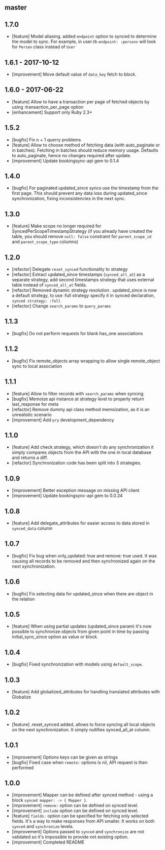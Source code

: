 ## master

## 1.7.0
* [feature] Model aliasing. added `endpoint` option to synced to determine the model to sync. For example, in user.rb `endpoint: :persons` will look for `Person` class instead of `User`

## 1.6.1 - 2017-10-12

* [improvement] Move default value of `data_key` fetch to block.

## 1.6.0 - 2017-06-22

* [feature] Allow to have a transaction per page of fetched objects by using :transaction_per_page option
* [enhancement] Support only Ruby 2.3+

## 1.5.2
  * [bugfix] Fix n + 1 querry problems
  * [feature] Allow to choose method of fetching data (with auto_paginate or in batches). Fetching in batches should reduce memory usage. Defaults to auto_paginate, hence no changes required after update.
  * [improvement] Update bookingsync-api gem to 0.1.4

## 1.4.0
  * [bugfix] For paginated updated_since syncs use the timestamp from the first page. This should prevent any data loss during updated_since synchronization, fixing inconsistencies in the next sync.

## 1.3.0
  * [feature] Make scope no longer required for SyncedPerScopeTimestampStrategy (if you already have created the table, you should remove `null: false` constraint for `parent_scope_id` and `parent_scope_type` columns)

## 1.2.0
  * [refactor] Delegate `reset_synced` functionality to strategy
  * [refactor] Extract updated_since timestamps (`synced_all_at`) as a separate strategy, add second timestamps strategy that uses external table instead of `synced_all_at` fields.
  * [refactor] Removed dynamic strategy resolution. :updated_since is now a default strategy, to use :full strategy specify it in synced declaration, `synced strategy: :full`
  * [refactor] Change `search_params` to `query_params`

## 1.1.3
  * [bugfix] Do not perform requests for blank has_one associations

## 1.1.2
  * [bugfix] Fix remote_objects array wrapping to allow single remote_object sync to local association

## 1.1.1
  * [feature] Allow to filter records with `search_params` when syncing
  * [bugfix] Memoize api instance at strategy level to properly return last_response for meta
  * [refactor] Remove dummy api class method memoization, as it is an unrealistic scenario
  * [improvement] Add `pry` development_dependency

## 1.1.0
  * [feature] Add check strategy, which doesn't do any synchronization it simply compares objects from the API with the one in local database and returns a diff.
  * [refactor] Synchronization code has been split into 3 strategies.

## 1.0.9
  * [improvement] Better exception message on missing API client
  * [improvement] Update bookingsync-api gem to 0.0.24

## 1.0.8
  * [feature] Add delegate_attributes for easier access to data stored in `synced_data` column

## 1.0.7
  * [bugfix] Fix bug when only_updated: true and remove: true used. It was causing all records to be removed and then synchronized again
    on the next synchronization.

## 1.0.6
  * [bugfix] Fix selecting data for updated_since when there are object in the
    relation

## 1.0.5
  * [feature] When using partial updates (updated_since param) it's now possible
  to synchronize objects from given point in time by passing initial_sync_since
  option as value or block.

## 1.0.4
  * [bugfix] Fixed synchronization with models using `default_scope`.

## 1.0.3
  * [feature] Add globalized_attributes for handling translated attributes
    with Globalize

## 1.0.2
  * [feature] .reset_synced added, allows to force syncing all local objects on
    the next synchronization. It simply nullifies synced_all_at column.

## 1.0.1
  * [improvement] Options keys can be given as strings
  * [bugfix] Fixed case when `remote:` options is nil, API request is then performed

## 1.0.0

  * [improvement] Mapper can be defined after synced method - using a block
    `synced mapper: -> { Mapper }`.
  * [improvement] `remove:` option can be defined on synced level.
  * [improvement] `include` option can be defined on synced level.
  * [feature] `fields:` option can be specified for fetching only selected
      fields. It's a way to make responses from API smaller. It works on both `synced` and `synchronize` levels.
  * [improvement] Options passed to `synced` and `synchronize` are not
      validated so it's impossible to provide not existing option.
  * [improvement] Completed README
